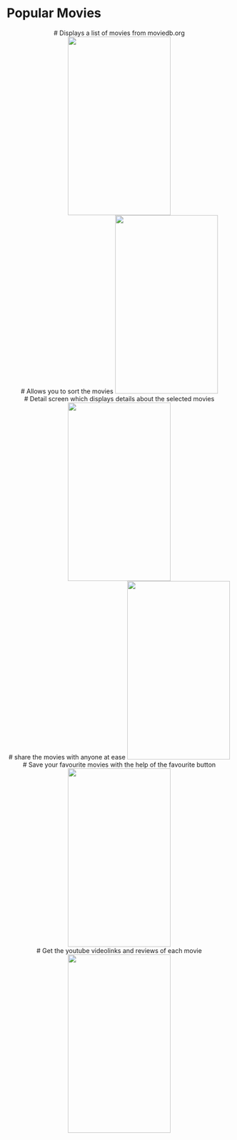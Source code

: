 # Popular Movies
<p align="center">
# Displays a list of movies from moviedb.org
<img src="https://raw.githubusercontent.com/pranavj7Z/PopularMovies/master/one.png" height=400px; width="230px"></img></br>
# Allows you to sort the movies
<img src="https://raw.githubusercontent.com/pranavj7Z/PopularMovies/master/five.png" height=400px; width="230px"></img><br>
# Detail screen which displays details about the selected movies 
<img src="https://raw.githubusercontent.com/pranavj7Z/PopularMovies/master/two.png" height=400px; width="230px"></img><br>
# share the movies with anyone at ease
<img src="https://raw.githubusercontent.com/pranavj7Z/PopularMovies/master/eight.png" height=400px; width="230px"></img><br>
# Save your favourite movies with the help of the favourite button
<img src="https://raw.githubusercontent.com/pranavj7Z/PopularMovies/master/fou.png" height=400px; width="230px"></img><br>
# Get the youtube videolinks and reviews of each movie
<img src="https://raw.githubusercontent.com/pranavj7Z/PopularMovies/master/six.png" height=400px; width="230px"></img><br>
</p>
